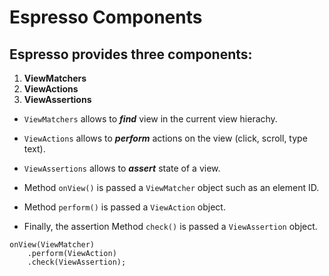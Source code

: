 # Espresso Components

## Espresso provides three components:

1. **ViewMatchers**
2. **ViewActions**
3. **ViewAssertions**

- `ViewMatchers` allows to _**find**_ view in the current view hierachy.

- `ViewActions` allows to _**perform**_ actions on the view (click, scroll, type text).

- `ViewAssertions` allows to _**assert**_ state of a view.

- Method `onView()` is passed a `ViewMatcher` object such as an element ID. 

- Method `perform()` is passed a `ViewAction` object.

- Finally, the assertion Method `check()` is passed a `ViewAssertion` object.


```
onView(ViewMatcher)
    .perform(ViewAction)
    .check(ViewAssertion);
```